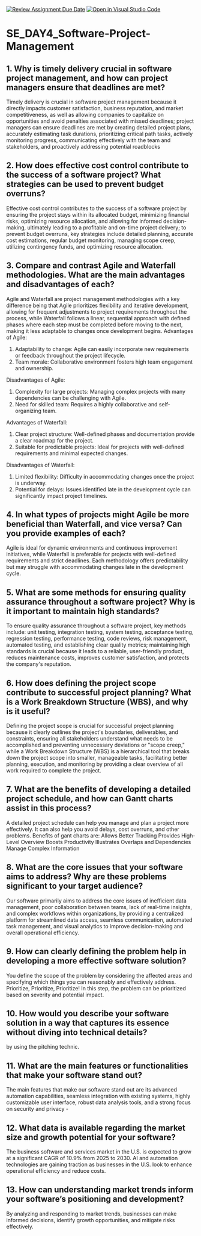 [![Review Assignment Due Date](https://classroom.github.com/assets/deadline-readme-button-22041afd0340ce965d47ae6ef1cefeee28c7c493a6346c4f15d667ab976d596c.svg)](https://classroom.github.com/a/9pw6JKcu)
[![Open in Visual Studio Code](https://classroom.github.com/assets/open-in-vscode-2e0aaae1b6195c2367325f4f02e2d04e9abb55f0b24a779b69b11b9e10269abc.svg)](https://classroom.github.com/online_ide?assignment_repo_id=18401724&assignment_repo_type=AssignmentRepo)
# SE_DAY4_Software-Project-Management
## 1. Why is timely delivery crucial in software project management, and how can project managers ensure that deadlines are met?
Timely delivery is crucial in software project management because it directly impacts customer satisfaction, business reputation, and market competitiveness, as well as allowing companies to capitalize on opportunities and avoid penalties associated with missed deadlines; project managers can ensure deadlines are met by creating detailed project plans, accurately estimating task durations, prioritizing critical path tasks, actively monitoring progress, communicating effectively with the team and stakeholders, and proactively addressing potential roadblocks

## 2. How does effective cost control contribute to the success of a software project? What strategies can be used to prevent budget overruns?
Effective cost control contributes to the success of a software project by ensuring the project stays within its allocated budget, minimizing financial risks, optimizing resource allocation, and allowing for informed decision-making, ultimately leading to a profitable and on-time project delivery; to prevent budget overruns, key strategies include detailed planning, accurate cost estimations, regular budget monitoring, managing scope creep, utilizing contingency funds, and optimizing resource allocation. 

## 3. Compare and contrast Agile and Waterfall methodologies. What are the main advantages and disadvantages of each?
Agile and Waterfall are project management methodologies with a key difference being that Agile prioritizes flexibility and iterative development, allowing for frequent adjustments to project requirements throughout the process, while Waterfall follows a linear, sequential approach with defined phases where each step must be completed before moving to the next, making it less adaptable to changes once development begins. 
Advantages of Agile:
1. Adaptability to change: Agile can easily incorporate new requirements or feedback throughout the project lifecycle. 
2. Team morale: Collaborative environment fosters high team engagement and ownership. 

Disadvantages of Agile:
1. Complexity for large projects: Managing complex projects with many dependencies can be challenging with Agile. 
2. Need for skilled team: Requires a highly collaborative and self-organizing team. 

Advantages of Waterfall:
1. Clear project structure: Well-defined phases and documentation provide a clear roadmap for the project. 
2. Suitable for predictable projects: Ideal for projects with well-defined requirements and minimal expected changes. 

Disadvantages of Waterfall:
1. Limited flexibility: Difficulty in accommodating changes once the project is underway. 
2. Potential for delays: Issues identified late in the development cycle can significantly impact project timelines. 

## 4. In what types of projects might Agile be more beneficial than Waterfall, and vice versa? Can you provide examples of each?
Agile is ideal for dynamic environments and continuous improvement initiatives, while Waterfall is preferable for projects with well-defined requirements and strict deadlines. Each methodology offers predictability but may struggle with accommodating changes late in the development cycle.

## 5. What are some methods for ensuring quality assurance throughout a software project? Why is it important to maintain high standards?
To ensure quality assurance throughout a software project, key methods include: unit testing, integration testing, system testing, acceptance testing, regression testing, performance testing, code reviews, risk management, automated testing, and establishing clear quality metrics; maintaining high standards is crucial because it leads to a reliable, user-friendly product, reduces maintenance costs, improves customer satisfaction, and protects the company's reputation. 

## 6. How does defining the project scope contribute to successful project planning? What is a Work Breakdown Structure (WBS), and why is it useful?
Defining the project scope is crucial for successful project planning because it clearly outlines the project's boundaries, deliverables, and constraints, ensuring all stakeholders understand what needs to be accomplished and preventing unnecessary deviations or "scope creep," while a Work Breakdown Structure (WBS) is a hierarchical tool that breaks down the project scope into smaller, manageable tasks, facilitating better planning, execution, and monitoring by providing a clear overview of all work required to complete the project. 

## 7. What are the benefits of developing a detailed project schedule, and how can Gantt charts assist in this process?
A detailed project schedule can help you manage and plan a project more effectively. It can also help you avoid delays, cost overruns, and other problems. Benefits of gant charts are:
Allows Better Tracking
Provides High-Level Overview
Boosts Productivity
Illustrates Overlaps and Dependencies
Manage Complex Information

## 8. What are the core issues that your software aims to address? Why are these problems significant to your target audience?
Our software primarily aims to address the core issues of inefficient data management, poor collaboration between teams, lack of real-time insights, and complex workflows within organizations, by providing a centralized platform for streamlined data access, seamless communication, automated task management, and visual analytics to improve decision-making and overall operational efficiency.

## 9. How can clearly defining the problem help in developing a more effective software solution?
You define the scope of the problem by considering the affected areas and specifying which things you can reasonably and effectively address. Prioritize, Prioritize, Prioritize! In this step, the problem can be prioritized based on severity and potential impact.

## 10. How would you describe your software solution in a way that captures its essence without diving into technical details?
by using the pitching technic. 

## 11. What are the main features or functionalities that make your software stand out?
The main features that make our software stand out are its advanced automation capabilities, seamless integration with existing systems, highly customizable user interface, robust data analysis tools, and a strong focus on security and privacy -

## 12. What data is available regarding the market size and growth potential for your software?
The business software and services market in the U.S. is expected to grow at a significant CAGR of 10.9% from 2025 to 2030. AI and automation technologies are gaining traction as businesses in the U.S. look to enhance operational efficiency and reduce costs.

## 13. How can understanding market trends inform your software’s positioning and development?
By analyzing and responding to market trends, businesses can make informed decisions, identify growth opportunities, and mitigate risks effectively. 
